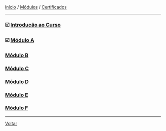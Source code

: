 [Início](https://github.com/Thalyalm/curso-javascript) / 
[Módulos](https://github.com/Thalyalm/curso-javascript/tree/master/modulos/readme.md) /
[Certificados](https://github.com/Thalyalm/curso-javascript/tree/master/certificados)

---

### :ballot_box_with_check: [Introdução ao Curso](/modulos/introducao-ao-curso/readme.md)

### :ballot_box_with_check: [Módulo A](/modulos/modulo-a/readme.md)

### [Módulo B](/modulos/modulo-b/readme.md)

### [Módulo C](/modulos/modulo-c/readme.md)

### [Módulo D](/modulos/modulo-d/readme.md)

### [Módulo E](/modulos/modulo-e/readme.md)

### [Módulo F](/modulos/modulo-f/readme.md)

---

[Voltar](https://github.com/Thalyalm/curso-javascript)